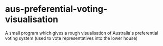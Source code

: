 # aus-preferential-voting-visualisation
A small program which gives a rough visualisation of Australia's preferential voting system (used to vote representatives into the lower house)
